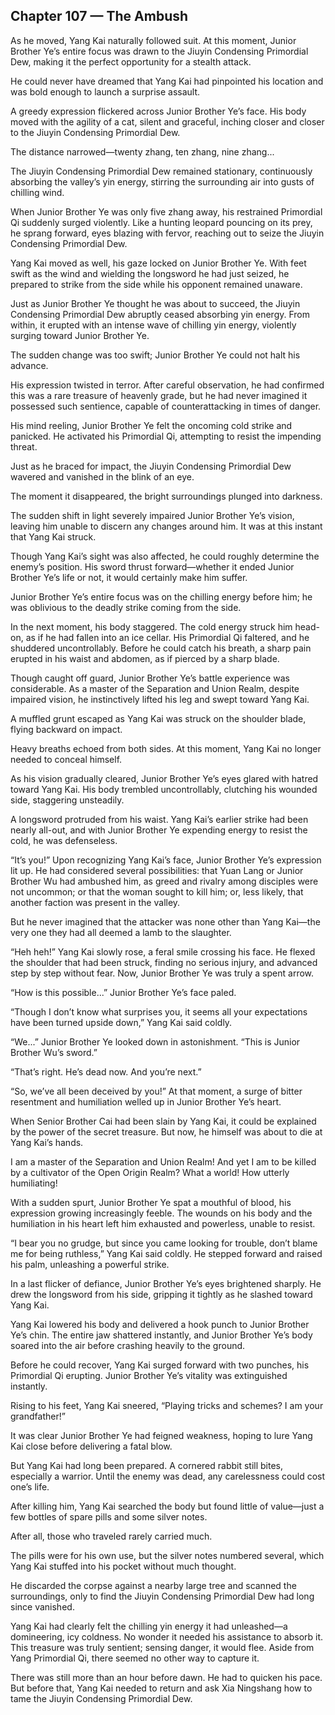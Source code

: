 ## Chapter 107 — The Ambush

As he moved, Yang Kai naturally followed suit. At this moment, Junior Brother Ye’s entire focus was drawn to the Jiuyin Condensing Primordial Dew, making it the perfect opportunity for a stealth attack.

He could never have dreamed that Yang Kai had pinpointed his location and was bold enough to launch a surprise assault.

A greedy expression flickered across Junior Brother Ye’s face. His body moved with the agility of a cat, silent and graceful, inching closer and closer to the Jiuyin Condensing Primordial Dew.

The distance narrowed—twenty zhang, ten zhang, nine zhang...

The Jiuyin Condensing Primordial Dew remained stationary, continuously absorbing the valley’s yin energy, stirring the surrounding air into gusts of chilling wind.

When Junior Brother Ye was only five zhang away, his restrained Primordial Qi suddenly surged violently. Like a hunting leopard pouncing on its prey, he sprang forward, eyes blazing with fervor, reaching out to seize the Jiuyin Condensing Primordial Dew.

Yang Kai moved as well, his gaze locked on Junior Brother Ye. With feet swift as the wind and wielding the longsword he had just seized, he prepared to strike from the side while his opponent remained unaware.

Just as Junior Brother Ye thought he was about to succeed, the Jiuyin Condensing Primordial Dew abruptly ceased absorbing yin energy. From within, it erupted with an intense wave of chilling yin energy, violently surging toward Junior Brother Ye.

The sudden change was too swift; Junior Brother Ye could not halt his advance.

His expression twisted in terror. After careful observation, he had confirmed this was a rare treasure of heavenly grade, but he had never imagined it possessed such sentience, capable of counterattacking in times of danger.

His mind reeling, Junior Brother Ye felt the oncoming cold strike and panicked. He activated his Primordial Qi, attempting to resist the impending threat.

Just as he braced for impact, the Jiuyin Condensing Primordial Dew wavered and vanished in the blink of an eye.

The moment it disappeared, the bright surroundings plunged into darkness.

The sudden shift in light severely impaired Junior Brother Ye’s vision, leaving him unable to discern any changes around him. It was at this instant that Yang Kai struck.

Though Yang Kai’s sight was also affected, he could roughly determine the enemy’s position. His sword thrust forward—whether it ended Junior Brother Ye’s life or not, it would certainly make him suffer.

Junior Brother Ye’s entire focus was on the chilling energy before him; he was oblivious to the deadly strike coming from the side.

In the next moment, his body staggered. The cold energy struck him head-on, as if he had fallen into an ice cellar. His Primordial Qi faltered, and he shuddered uncontrollably. Before he could catch his breath, a sharp pain erupted in his waist and abdomen, as if pierced by a sharp blade.

Though caught off guard, Junior Brother Ye’s battle experience was considerable. As a master of the Separation and Union Realm, despite impaired vision, he instinctively lifted his leg and swept toward Yang Kai.

A muffled grunt escaped as Yang Kai was struck on the shoulder blade, flying backward on impact.

Heavy breaths echoed from both sides. At this moment, Yang Kai no longer needed to conceal himself.

As his vision gradually cleared, Junior Brother Ye’s eyes glared with hatred toward Yang Kai. His body trembled uncontrollably, clutching his wounded side, staggering unsteadily.

A longsword protruded from his waist. Yang Kai’s earlier strike had been nearly all-out, and with Junior Brother Ye expending energy to resist the cold, he was defenseless.

“It’s you!” Upon recognizing Yang Kai’s face, Junior Brother Ye’s expression lit up. He had considered several possibilities: that Yuan Lang or Junior Brother Wu had ambushed him, as greed and rivalry among disciples were not uncommon; or that the woman sought to kill him; or, less likely, that another faction was present in the valley.

But he never imagined that the attacker was none other than Yang Kai—the very one they had all deemed a lamb to the slaughter.

“Heh heh!” Yang Kai slowly rose, a feral smile crossing his face. He flexed the shoulder that had been struck, finding no serious injury, and advanced step by step without fear. Now, Junior Brother Ye was truly a spent arrow.

“How is this possible...” Junior Brother Ye’s face paled.

“Though I don’t know what surprises you, it seems all your expectations have been turned upside down,” Yang Kai said coldly.

“We...” Junior Brother Ye looked down in astonishment. “This is Junior Brother Wu’s sword.”

“That’s right. He’s dead now. And you’re next.”

“So, we’ve all been deceived by you!” At that moment, a surge of bitter resentment and humiliation welled up in Junior Brother Ye’s heart.

When Senior Brother Cai had been slain by Yang Kai, it could be explained by the power of the secret treasure. But now, he himself was about to die at Yang Kai’s hands.

I am a master of the Separation and Union Realm! And yet I am to be killed by a cultivator of the Open Origin Realm? What a world! How utterly humiliating!

With a sudden spurt, Junior Brother Ye spat a mouthful of blood, his expression growing increasingly feeble. The wounds on his body and the humiliation in his heart left him exhausted and powerless, unable to resist.

“I bear you no grudge, but since you came looking for trouble, don’t blame me for being ruthless,” Yang Kai said coldly. He stepped forward and raised his palm, unleashing a powerful strike.

In a last flicker of defiance, Junior Brother Ye’s eyes brightened sharply. He drew the longsword from his side, gripping it tightly as he slashed toward Yang Kai.

Yang Kai lowered his body and delivered a hook punch to Junior Brother Ye’s chin. The entire jaw shattered instantly, and Junior Brother Ye’s body soared into the air before crashing heavily to the ground.

Before he could recover, Yang Kai surged forward with two punches, his Primordial Qi erupting. Junior Brother Ye’s vitality was extinguished instantly.

Rising to his feet, Yang Kai sneered, “Playing tricks and schemes? I am your grandfather!”

It was clear Junior Brother Ye had feigned weakness, hoping to lure Yang Kai close before delivering a fatal blow.

But Yang Kai had long been prepared. A cornered rabbit still bites, especially a warrior. Until the enemy was dead, any carelessness could cost one’s life.

After killing him, Yang Kai searched the body but found little of value—just a few bottles of spare pills and some silver notes.

After all, those who traveled rarely carried much.

The pills were for his own use, but the silver notes numbered several, which Yang Kai stuffed into his pocket without much thought.

He discarded the corpse against a nearby large tree and scanned the surroundings, only to find the Jiuyin Condensing Primordial Dew had long since vanished.

Yang Kai had clearly felt the chilling yin energy it had unleashed—a domineering, icy coldness. No wonder it needed his assistance to absorb it. This treasure was truly sentient; sensing danger, it would flee. Aside from Yang Primordial Qi, there seemed no other way to capture it.

There was still more than an hour before dawn. He had to quicken his pace. But before that, Yang Kai needed to return and ask Xia Ningshang how to tame the Jiuyin Condensing Primordial Dew.